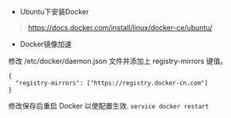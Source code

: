 - Ubuntu下安装Docker
>https://docs.docker.com/install/linux/docker-ce/ubuntu/

- Docker镜像加速
>
修改 /etc/docker/daemon.json 文件并添加上 registry-mirrors 键值。
~~~
{
  "registry-mirrors": ["https://registry.docker-cn.com"]
}
~~~
修改保存后重启 Docker 以使配置生效.
`service docker restart`

